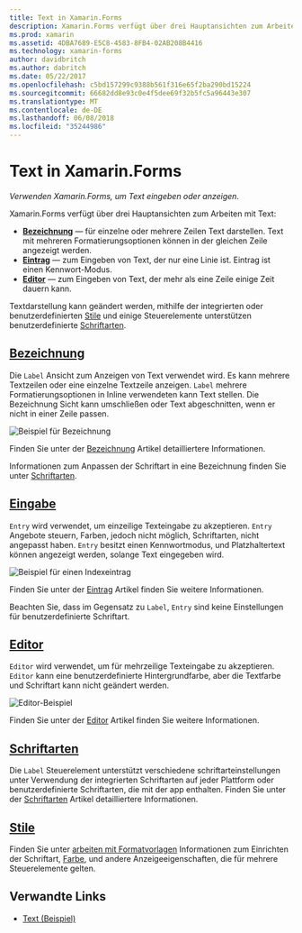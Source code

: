 ```yaml
---
title: Text in Xamarin.Forms
description: Xamarin.Forms verfügt über drei Hauptansichten zum Arbeiten mit Text und in diesem Artikel wird erläutert, wie Sie verwenden, um eingeben und Anzeigen von Texten in Xamarin.Forms-Anwendungen.
ms.prod: xamarin
ms.assetid: 4DBA7689-E5C8-4583-8FB4-02AB208B4416
ms.technology: xamarin-forms
author: davidbritch
ms.author: dabritch
ms.date: 05/22/2017
ms.openlocfilehash: c5bd157299c9388b561f316e65f2ba290bd15224
ms.sourcegitcommit: 66682dd8e93c0e4f5dee69f32b5fc5a96443e307
ms.translationtype: MT
ms.contentlocale: de-DE
ms.lasthandoff: 06/08/2018
ms.locfileid: "35244986"
---
```

# <a name="text-in-xamarinforms"></a>Text in Xamarin.Forms

_Verwenden Xamarin.Forms, um Text eingeben oder anzeigen._

Xamarin.Forms verfügt über drei Hauptansichten zum Arbeiten mit Text:

- **[Bezeichnung](#Label)**  &mdash; für einzelne oder mehrere Zeilen Text darstellen. Text mit mehreren Formatierungsoptionen können in der gleichen Zeile angezeigt werden.
- **[Eintrag](#Entry)**  &mdash; zum Eingeben von Text, der nur eine Linie ist. Eintrag ist einen Kennwort-Modus.
- **[Editor](#Editor)**  &mdash; zum Eingeben von Text, der mehr als eine Zeile einige Zeit dauern kann.

Textdarstellung kann geändert werden, mithilfe der integrierten oder benutzerdefinierten [Stile](#Styles) und einige Steuerelemente unterstützen benutzerdefinierte [Schriftarten](#Fonts).

<a name="Label" />

## <a name="labellabelmd"></a>[Bezeichnung](label.md)

Die `Label` Ansicht zum Anzeigen von Text verwendet wird. Es kann mehrere Textzeilen oder eine einzelne Textzeile anzeigen. `Label` mehrere Formatierungsoptionen in Inline verwendeten kann Text stellen. Die Bezeichnung Sicht kann umschließen oder Text abgeschnitten, wenn er nicht in einer Zeile passen.

![](images/label.png "Beispiel für Bezeichnung")

Finden Sie unter der [Bezeichnung](label.md) Artikel detailliertere Informationen.

Informationen zum Anpassen der Schriftart in eine Bezeichnung finden Sie unter [Schriftarten](fonts.md).

<a name="Entry" />

## <a name="entryentrymd"></a>[Eingabe](entry.md)

`Entry` wird verwendet, um einzeilige Texteingabe zu akzeptieren. `Entry` Angebote steuern, Farben, jedoch nicht möglich, Schriftarten, nicht angepasst haben. `Entry` besitzt einen Kennwortmodus, und Platzhaltertext können angezeigt werden, solange Text eingegeben wird.

![](images/entry.png "Beispiel für einen Indexeintrag")

Finden Sie unter der [Eintrag](entry.md) Artikel finden Sie weitere Informationen.

Beachten Sie, dass im Gegensatz zu `Label`, `Entry` sind keine Einstellungen für benutzerdefinierte Schriftart.

<a name="Editor" />

## <a name="editoreditormd"></a>[Editor](editor.md)

`Editor` wird verwendet, um für mehrzeilige Texteingabe zu akzeptieren. `Editor` kann eine benutzerdefinierte Hintergrundfarbe, aber die Textfarbe und Schriftart kann nicht geändert werden.

![](images/editor.png "Editor-Beispiel")

Finden Sie unter der [Editor](editor.md) Artikel finden Sie weitere Informationen.

<a name="Fonts" />

## <a name="fontsfontsmd"></a>[Schriftarten](fonts.md)

Die `Label` Steuerelement unterstützt verschiedene schriftarteinstellungen unter Verwendung der integrierten Schriftarten auf jeder Plattform oder benutzerdefinierte Schriftarten, die mit der app enthalten. Finden Sie unter der [Schriftarten](fonts.md) Artikel detailliertere Informationen.

<a name="Styles" />

## <a name="stylesstylesmd"></a>[Stile](styles.md)

Finden Sie unter [arbeiten mit Formatvorlagen](~/xamarin-forms/user-interface/styles/index.md) Informationen zum Einrichten der Schriftart, [Farbe](~/xamarin-forms/user-interface/colors.md), und andere Anzeigeeigenschaften, die für mehrere Steuerelemente gelten.



## <a name="related-links"></a>Verwandte Links

- [Text (Beispiel)](https://developer.xamarin.com/samples/xamarin-forms/UserInterface/Text)
